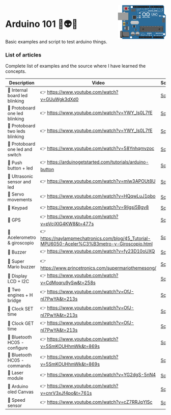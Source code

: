 <img src="https://github.com/damiancipolat/arduino101/blob/master/doc/logo.png?raw=true" width="150px" align="right" />

# Arduino 101 🚀:alien::robot:
Basic examples and script to test arduino things.

### List of articles
Complete list of examples and the source where I have learned the concepts.

| Description | Video  | Script | Circuit |
|-------------|--------|--------|--------|
| :hear_no_evil: Internal board led blinking | :point_right: https://www.youtube.com/watch?v=GUuWgk3dXd0  | [Script](https://github.com/damiancipolat/arduino101/tree/master/internal_led_blink) | -  |
| :hear_no_evil: Protoboard one led blinking | :point_right: https://www.youtube.com/watch?v=YWY_Is0L7fE  | [Script](https://github.com/damiancipolat/arduino101/tree/master/led_blink_protoboard_1) | [Circuit](https://github.com/damiancipolat/arduino101/blob/master/led_blink_protoboard_1/foto.jpg) |
| :hear_no_evil: Protoboard two leds blinking | :point_right: https://www.youtube.com/watch?v=YWY_Is0L7fE  | [Script](https://github.com/damiancipolat/arduino101/tree/master/led_blink_protoboard_2) | [Circuit](https://github.com/damiancipolat/arduino101/blob/master/led_blink_protoboard_2/circuit.jpg) |
| :hear_no_evil: Protoboard one led and switch | :point_right: https://www.youtube.com/watch?v=58Ynhqmvzoc  | [Script](https://github.com/damiancipolat/arduino101/tree/master/led_blink_protoboard_swtich) | [Circuit](https://github.com/damiancipolat/arduino101/blob/master/led_blink_protoboard_swtich/circuit.jpg) |
| :hear_no_evil: Push button + led | :point_right: https://arduinogetstarted.com/tutorials/arduino-button | [Script](https://github.com/damiancipolat/arduino101/tree/master/push-button-led) | [Circuit](https://github.com/damiancipolat/arduino101/blob/master/push-button-led/circuito.jpg?raw=true) |
| :hear_no_evil: Ultrasonic sensor and led | :point_right: https://www.youtube.com/watch?v=mlw3APOUt8U  | [Script](https://github.com/damiancipolat/arduino101/tree/master/ultrasonic_sensor) | [Circuit](https://github.com/damiancipolat/arduino101/blob/master/ultrasonic_sensor/circuit.jpg) |
| :hear_no_evil: Servo movements | :point_right: https://www.youtube.com/watch?v=HQqwLuJ1pbo  | [Script](https://github.com/damiancipolat/arduino101/tree/master/servo_movements) | [Circuit](https://github.com/damiancipolat/arduino101/blob/master/servo_movements/circuito.jpg) |
| :hear_no_evil: Keypad | :point_right: https://www.youtube.com/watch?v=9ligsi5Bgv8  | [Script](https://github.com/damiancipolat/arduino101/tree/master/keypad) | [Circuit](https://github.com/damiancipolat/arduino101/blob/master/servo_movements/circuito.jpg) |
| :hear_no_evil: GPS | :point_right: https://www.youtube.com/watch?v=pVcjXIG4KW8&t=477s  | [Script](https://github.com/damiancipolat/arduino101/tree/master/gps) | [Circuit](https://github.com/damiancipolat/arduino101/blob/master/gps/circuito.jpg) |
| :hear_no_evil: Acelerometro & giroscopio | :point_right: https://naylampmechatronics.com/blog/45_Tutorial-MPU6050-Aceler%C3%B3metro-y-Giroscopio.html  | [Script](https://github.com/damiancipolat/arduino101/tree/master/PMU6050_acelerometer_giro) | [Circuit](https://github.com/damiancipolat/arduino101/blob/master/PMU6050_acelerometer_giro/circuito.jpg) |
| :hear_no_evil: Buzzer | :point_right: https://www.youtube.com/watch?v=fy23D10oUXQ  | [Script](https://github.com/damiancipolat/arduino101/tree/master/buzzer_1) | [Circuit](https://github.com/damiancipolat/arduino101/blob/master/super_mario_buzzer/circuito.jpg) |
| :hear_no_evil: Super Mario buzzer | :point_right: https://www.princetronics.com/supermariothemesong/  | [Script](https://github.com/damiancipolat/arduino101/tree/master/super_mario_buzzer) | [Circuit](https://github.com/damiancipolat/arduino101/blob/master/super_mario_buzzer/circuito.jpg) |
| :hear_no_evil: Display LCD + I2C | :point_right: https://www.youtube.com/watch?v=CdMoqru9ySw&t=258s | [Script](https://github.com/damiancipolat/arduino101/tree/master/display_lcd_i2c) | [Circuit](https://github.com/damiancipolat/arduino101/blob/master/display_lcd_i2c/circuito.jpg?raw=true) |
| :hear_no_evil: Two engines + H bridge | :point_right: https://www.youtube.com/watch?v=OfJ-nl7PwYA&t=213s | [Script](https://github.com/damiancipolat/arduino101/tree/master/one_engine_h_driver) | [Circuit](https://github.com/damiancipolat/arduino101/blob/master/one_engine_h_driver/circuito.jpg?raw=true) |
| :hear_no_evil: Clock SET time | :point_right: https://www.youtube.com/watch?v=OfJ-nl7PwYA&t=213s | [Script](https://github.com/damiancipolat/arduino101/blob/master/clock_set_time/clock_set_time.ino) | [Circuit](https://github.com/damiancipolat/arduino101/blob/master/clock_set_time/circuit.jpg?raw=true) |
| :hear_no_evil: Clock GET time | :point_right: https://www.youtube.com/watch?v=OfJ-nl7PwYA&t=213s | [Script](https://github.com/damiancipolat/arduino101/blob/master/clock_get_time/sketch_sep01a/sketch_sep01a.ino) | [Circuit](https://github.com/damiancipolat/arduino101/blob/master/clock_get_time/circuit.jpg?raw=true) |
| :hear_no_evil: Bluetooth HC05 - configure | :point_right: https://www.youtube.com/watch?v=5SmKOUHhmWk&t=869s | [Script](https://github.com/damiancipolat/arduino101/blob/master/bluetooth_HC05_configure/bluetooth_test.ino) | [Circuit](https://github.com/damiancipolat/arduino101/blob/master/bluetooth_HC05_configure/circuito.png?raw=true) |
| :hear_no_evil: Bluetooth HC05 - commands | :point_right: https://www.youtube.com/watch?v=5SmKOUHhmWk&t=869s | [Script](https://github.com/damiancipolat/arduino101/blob/master/bluetooth_hc05_commands/bluetooth_cmd/bluetooth_cmd.ino) | [Circuit](https://github.com/damiancipolat/arduino101/blob/master/bluetooth_hc05_commands/circuito.png?raw=true) |
| :hear_no_evil: Laser module | :point_right: https://www.youtube.com/watch?v=YG2dgS-5nN4 | [Script](https://github.com/damiancipolat/arduino101/blob/master/laser_module/laser_module.ino) | [Circuit](https://github.com/damiancipolat/arduino101/blob/master/laser_module/circuit.jpg?raw=true) |
| :hear_no_evil: Arduino oled Canvas | :point_right: https://www.youtube.com/watch?v=cnrV3xJf4po&t=761s | [Script](https://github.com/damiancipolat/arduino101/blob/master/oled_screen_canvas/oled_screen_canvas.ino) | [Circuit](https://github.com/damiancipolat/arduino101/blob/master/oled_screen_canvas/circuit.jpg?raw=true) |
| :hear_no_evil: Speed sensor | :point_right: https://www.youtube.com/watch?v=cZ7RRJqYlSc | [Script](https://github.com/damiancipolat/arduino101/blob/master/speed_sensor_wheel/sensor/sensor.ino) | [Circuit](https://github.com/damiancipolat/arduino101/blob/master/speed_sensor_wheel/sensor/circuit.jpg?raw=true) |



